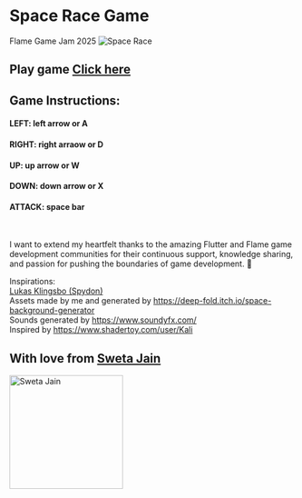 # Space Race Game

Flame Game Jam 2025
![Space Race](https://github.com/user-attachments/assets/7b9ea861-95f7-4c01-a651-4f7cd100dd45)


## Play game [Click here](https://swetathebest.github.io/Indiana-Stones/](https://swetathebest.github.io/space_race_game/))

## Game Instructions:
#### LEFT: left arrow or A
#### RIGHT: right arraow or D
#### UP: up arrow or W
#### DOWN: down arrow or X
#### ATTACK: space bar

</br>

I want to extend my heartfelt thanks to the amazing Flutter and Flame game development communities for their continuous support, knowledge sharing, and passion for pushing the boundaries of game development. 🙌

Inspirations:  </br>
[Lukas Klingsbo (Spydon)](https://github.com/spydon) </br>
Assets made by me and generated by https://deep-fold.itch.io/space-background-generator </br>
Sounds generated by https://www.soundyfx.com/ </br>
Inspired by https://www.shadertoy.com/user/Kali </br>


## With love from  [Sweta Jain](https://stackoverflow.com/users/6921031/sweta-jain)

<img src="https://external-content.duckduckgo.com/iu/?u=https%3A%2F%2Ftse4.mm.bing.net%2Fth%3Fid%3DOIP.SkoKdkU1v02J7ycFl2b2twHaHa%26pid%3DApi&f=1" alt="Sweta Jain" width=200 height=200>


